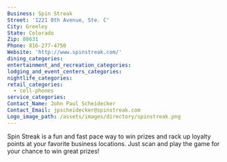 ```yaml
---
Business: Spin Streak
Street: '1221 8th Avenue, Ste. C'
City: Greeley
State: Colorado
Zip: 80631
Phone: 816-277-4750
Website: 'http://www.spinstreak.com/'
dining_categories:
entertainment_and_recreation_categories:
lodging_and_event_centers_categories:
nightlife_categories:
retail_categories:
  - cell-phones
service_categories:
Contact_Name: John Paul Scheidecker
Contact_Email: jpscheidecker@spinstreak.com
Logo_image_path: /assets/images/directory/spinstreak.png
---
```



Spin Streak is a fun and fast pace way to win prizes and rack up loyalty points at your favorite business locations. Just scan and play the game for your chance to win great prizes!